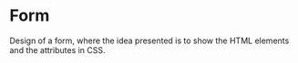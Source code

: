 # Form
Design of a form, where the idea presented is to show the HTML elements and the attributes in CSS.
